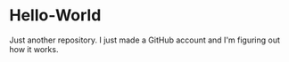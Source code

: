 # Hello-World
Just another repository.
I just made a GitHub account and I'm figuring out how it works.
